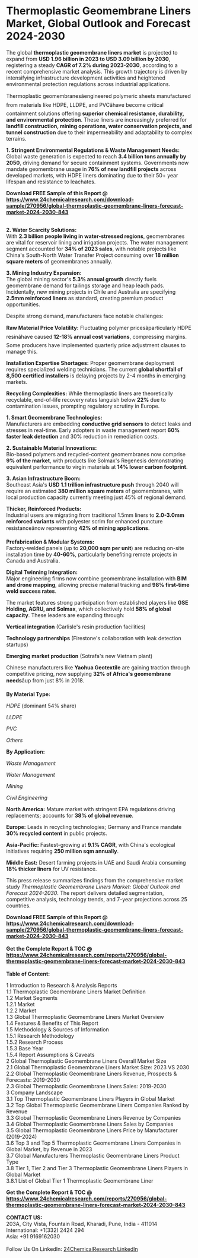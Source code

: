 <h1>Thermoplastic Geomembrane Liners Market, Global Outlook and Forecast 2024-2030</h1><p>The global <strong>thermoplastic geomembrane liners market</strong> is projected to expand from <strong>USD 1.96 billion in 2023 to USD 3.09 billion by 2030</strong>, registering a steady <strong>CAGR of 7.2% during 2023-2030</strong>, according to a recent comprehensive market analysis. This growth trajectory is driven by intensifying infrastructure development activities and heightened environmental protection regulations across industrial applications.</p><p>Thermoplastic geomembranesâengineered polymeric sheets manufactured from materials like HDPE, LLDPE, and PVCâhave become critical containment solutions offering <strong>superior chemical resistance, durability, and environmental protection</strong>. These liners are increasingly preferred for <strong>landfill construction, mining operations, water conservation projects, and tunnel construction</strong> due to their impermeability and adaptability to complex terrains.</p><p><strong>1. Stringent Environmental Regulations &amp; Waste Management Needs:</strong><br>
Global waste generation is expected to reach <strong>3.4 billion tons annually by 2050</strong>, driving demand for secure containment systems. Governments now mandate geomembrane usage in <strong>76% of new landfill projects</strong> across developed markets, with HDPE liners dominating due to their 50+ year lifespan and resistance to leachates.</p><div><b>Download FREE Sample of this Report @ 
            <a href="https://www.24chemicalresearch.com/download-sample/270956/global-thermoplastic-geomembrane-liners-forecast-market-2024-2030-843">
            https://www.24chemicalresearch.com/download-sample/270956/global-thermoplastic-geomembrane-liners-forecast-market-2024-2030-843</a></b></div><br><p><strong>2. Water Scarcity Solutions:</strong><br>
With <strong>2.3 billion people living in water-stressed regions</strong>, geomembranes are vital for reservoir lining and irrigation projects. The water management segment accounted for <strong>34% of 2023 sales</strong>, with notable projects like China's South-North Water Transfer Project consuming over <strong>18 million square meters</strong> of geomembranes annually.</p><p><strong>3. Mining Industry Expansion:</strong><br>
The global mining sector's <strong>5.3% annual growth</strong> directly fuels geomembrane demand for tailings storage and heap leach pads. Incidentally, new mining projects in Chile and Australia are specifying <strong>2.5mm reinforced liners</strong> as standard, creating premium product opportunities.</p><p>Despite strong demand, manufacturers face notable challenges:</p><p><strong>Raw Material Price Volatility:</strong> Fluctuating polymer pricesâparticularly HDPE resinâhave caused <strong>12-18% annual cost variations</strong>, compressing margins. Some producers have implemented quarterly price adjustment clauses to manage this.</p><p><strong>Installation Expertise Shortages:</strong> Proper geomembrane deployment requires specialized welding technicians. The current <strong>global shortfall of 8,500 certified installers</strong> is delaying projects by 2-4 months in emerging markets.</p><p><strong>Recycling Complexities:</strong> While thermoplastic liners are theoretically recyclable, end-of-life recovery rates languish below <strong>22%</strong> due to contamination issues, prompting regulatory scrutiny in Europe.</p><p><strong>1. Smart Geomembrane Technologies:</strong><br>
Manufacturers are embedding <strong>conductive grid sensors</strong> to detect leaks and stresses in real-time. Early adopters in waste management report <strong>60% faster leak detection</strong> and 30% reduction in remediation costs.</p><p><strong>2. Sustainable Material Innovations:</strong><br>
Bio-based polymers and recycled-content geomembranes now comprise <strong>9% of the market</strong>, with products like Solmax's Regenesis demonstrating equivalent performance to virgin materials at <strong>14% lower carbon footprint</strong>.</p><p><strong>3. Asian Infrastructure Boom:</strong><br>
Southeast Asia's <strong>USD 1.1 trillion infrastructure push</strong> through 2040 will require an estimated <strong>380 million square meters</strong> of geomembranes, with local production capacity currently meeting just 45% of regional demand.</p><p><strong>Thicker, Reinforced Products:</strong><br>
Industrial users are migrating from traditional 1.5mm liners to <strong>2.0-3.0mm reinforced variants</strong> with polyester scrim for enhanced puncture resistanceânow representing <strong>42% of mining applications</strong>.</p><p><strong>Prefabrication &amp; Modular Systems:</strong><br>
Factory-welded panels (up to <strong>20,000 sqm per unit</strong>) are reducing on-site installation time by <strong>40-60%</strong>, particularly benefiting remote projects in Canada and Australia.</p><p><strong>Digital Twinning Integration:</strong><br>
Major engineering firms now combine geomembrane installation with <strong>BIM and drone mapping</strong>, allowing precise material tracking and <strong>98% first-time weld success rates</strong>.</p><p>The market features strong participation from established players like <strong>GSE Holding, AGRU, and Solmax</strong>, which collectively hold <strong>58% of global capacity</strong>. These leaders are expanding through:</p><p><strong>Vertical integration</strong> (Carlisle's resin production facilities)</p><p><strong>Technology partnerships</strong> (Firestone's collaboration with leak detection startups)</p><p><strong>Emerging market production</strong> (Sotrafa's new Vietnam plant)</p><p>Chinese manufacturers like <strong>Yaohua Geotextile</strong> are gaining traction through competitive pricing, now supplying <strong>32% of Africa's geomembrane needs</strong>âup from just 8% in 2018.</p><p><strong>By Material Type:</strong></p><p><em>HDPE</em> (dominant 54% share)</p><p><em>LLDPE</em></p><p><em>PVC</em></p><p><em>Others</em></p><p><strong>By Application:</strong></p><p><em>Waste Management</em></p><p><em>Water Management</em></p><p><em>Mining</em></p><p><em>Civil Engineering</em></p><p><strong>North America:</strong> Mature market with stringent EPA regulations driving replacements; accounts for <strong>38% of global revenue</strong>.</p><p><strong>Europe:</strong> Leads in recycling technologies; Germany and France mandate <strong>30% recycled content</strong> in public projects.</p><p><strong>Asia-Pacific:</strong> Fastest-growing at <strong>9.1% CAGR</strong>, with China's ecological initiatives requiring <strong>250 million sqm annually</strong>.</p><p><strong>Middle East:</strong> Desert farming projects in UAE and Saudi Arabia consuming <strong>18% thicker liners</strong> for UV resistance.</p><p>This press release summarizes findings from the comprehensive market study <em>Thermoplastic Geomembrane Liners Market: Global Outlook and Forecast 2024-2030</em>. The report delivers detailed segmentation, competitive analysis, technology trends, and 7-year projections across 25 countries.</p><div><b>Download FREE Sample of this Report @ 
            <a href="https://www.24chemicalresearch.com/download-sample/270956/global-thermoplastic-geomembrane-liners-forecast-market-2024-2030-843">
            https://www.24chemicalresearch.com/download-sample/270956/global-thermoplastic-geomembrane-liners-forecast-market-2024-2030-843</a></b></div><br><div><b>Get the Complete Report & TOC @ 
            <a href="https://www.24chemicalresearch.com/reports/270956/global-thermoplastic-geomembrane-liners-forecast-market-2024-2030-843">
            https://www.24chemicalresearch.com/reports/270956/global-thermoplastic-geomembrane-liners-forecast-market-2024-2030-843</a></b></div><br>
            <b>Table of Content:</b><p>1 Introduction to Research & Analysis Reports<br />
    1.1 Thermoplastic Geomembrane Liners Market Definition<br />
    1.2 Market Segments<br />
        1.2.1 Market <br />
        1.2.2 Market <br />
    1.3 Global Thermoplastic Geomembrane Liners Market Overview<br />
    1.4 Features & Benefits of This Report<br />
    1.5 Methodology & Sources of Information<br />
        1.5.1 Research Methodology<br />
        1.5.2 Research Process<br />
        1.5.3 Base Year<br />
        1.5.4 Report Assumptions & Caveats<br />
2 Global Thermoplastic Geomembrane Liners Overall Market Size<br />
    2.1 Global Thermoplastic Geomembrane Liners Market Size: 2023 VS 2030<br />
    2.2 Global Thermoplastic Geomembrane Liners Revenue, Prospects & Forecasts: 2019-2030<br />
    2.3 Global Thermoplastic Geomembrane Liners Sales: 2019-2030<br />
3 Company Landscape<br />
    3.1 Top Thermoplastic Geomembrane Liners Players in Global Market<br />
    3.2 Top Global Thermoplastic Geomembrane Liners Companies Ranked by Revenue<br />
    3.3 Global Thermoplastic Geomembrane Liners Revenue by Companies<br />
    3.4 Global Thermoplastic Geomembrane Liners Sales by Companies<br />
    3.5 Global Thermoplastic Geomembrane Liners Price by Manufacturer (2019-2024)<br />
    3.6 Top 3 and Top 5 Thermoplastic Geomembrane Liners Companies in Global Market, by Revenue in 2023<br />
    3.7 Global Manufacturers Thermoplastic Geomembrane Liners Product Type<br />
    3.8 Tier 1, Tier 2 and Tier 3 Thermoplastic Geomembrane Liners Players in Global Market<br />
        3.8.1 List of Global Tier 1 Thermoplastic Geomembrane Liner</p><div><b>Get the Complete Report & TOC @ 
            <a href="https://www.24chemicalresearch.com/reports/270956/global-thermoplastic-geomembrane-liners-forecast-market-2024-2030-843">
            https://www.24chemicalresearch.com/reports/270956/global-thermoplastic-geomembrane-liners-forecast-market-2024-2030-843</a></b></div><br><b>CONTACT US:</b><br>
            203A, City Vista, Fountain Road, Kharadi, Pune, India - 411014<br>
            International: +1(332) 2424 294<br>
            Asia: +91 9169162030 <br><br>
            Follow Us On LinkedIn: <a href="https://www.linkedin.com/company/24chemicalresearch/">24ChemicalResearch LinkedIn</a>